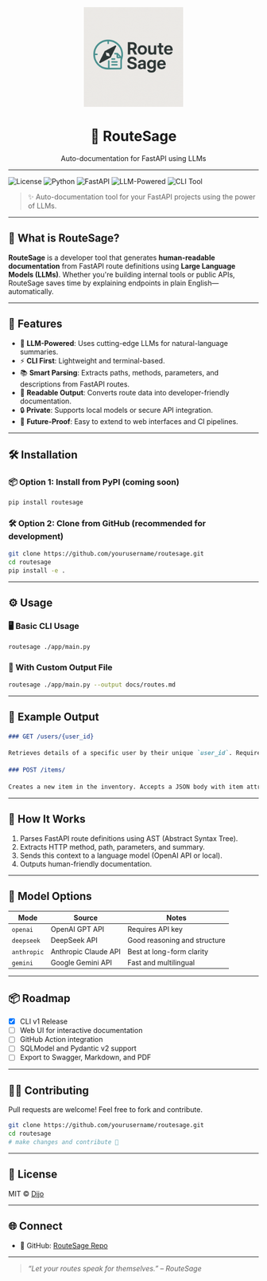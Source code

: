 
<p align="center">
  <img src="assets/routesage.png" alt="RouteSage Logo" width="200"/>
</p>

<h1 align="center">🧭 RouteSage</h1>
<p align="center">Auto-documentation for FastAPI using LLMs</p>

---

![License](https://img.shields.io/badge/license-MIT-blue.svg)
![Python](https://img.shields.io/badge/python-3.8%2B-blue)
![FastAPI](https://img.shields.io/badge/fastapi-async--web--framework-green)
![LLM-Powered](https://img.shields.io/badge/LLM-powered-orange)
![CLI Tool](https://img.shields.io/badge/type-CLI--Tool-lightgrey)

> ✨ Auto-documentation tool for your FastAPI projects using the power of LLMs.

---

## 📌 What is RouteSage?

**RouteSage** is a developer tool that generates **human-readable documentation** from FastAPI route definitions using **Large Language Models (LLMs)**. Whether you're building internal tools or public APIs, RouteSage saves time by explaining endpoints in plain English—automatically.

---

## 🚀 Features

- 🧠 **LLM-Powered**: Uses cutting-edge LLMs for natural-language summaries.
- ⚡ **CLI First**: Lightweight and terminal-based.
- 📚 **Smart Parsing**: Extracts paths, methods, parameters, and descriptions from FastAPI routes.
- 📝 **Readable Output**: Converts route data into developer-friendly documentation.
- 🔒 **Private**: Supports local models or secure API integration.
- 🔧 **Future-Proof**: Easy to extend to web interfaces and CI pipelines.

---

## 🛠️ Installation

### 📦 Option 1: Install from PyPI (coming soon)

```bash
pip install routesage
```

### 🛠️ Option 2: Clone from GitHub (recommended for development)

```bash
git clone https://github.com/yourusername/routesage.git
cd routesage
pip install -e .
```

---

## ⚙️ Usage

### 🖥️ Basic CLI Usage

```bash
routesage ./app/main.py
```

### 📂 With Custom Output File

```bash
routesage ./app/main.py --output docs/routes.md
```

---

## 📄 Example Output

```markdown
### GET /users/{user_id}

Retrieves details of a specific user by their unique `user_id`. Requires authentication. Returns user profile data if found, otherwise returns 404.

### POST /items/

Creates a new item in the inventory. Accepts a JSON body with item attributes like `name`, `price`, and `description`.
```

---

## 🧠 How It Works

1. Parses FastAPI route definitions using AST (Abstract Syntax Tree).
2. Extracts HTTP method, path, parameters, and summary.
3. Sends this context to a language model (OpenAI API or local).
4. Outputs human-friendly documentation.

---

## 🔌 Model Options

| Mode         | Source              | Notes                          |
|--------------|---------------------|--------------------------------|
| `openai`     | OpenAI GPT API      | Requires API key               |
| `deepseek`   | DeepSeek API        | Good reasoning and structure   |
| `anthropic`  | Anthropic Claude API| Best at long-form clarity      |
| `gemini`     | Google Gemini API   | Fast and multilingual          |

---

## 📦 Roadmap

- [x] CLI v1 Release
- [ ] Web UI for interactive documentation
- [ ] GitHub Action integration
- [ ] SQLModel and Pydantic v2 support
- [ ] Export to Swagger, Markdown, and PDF

---

## 🧑‍💻 Contributing

Pull requests are welcome! Feel free to fork and contribute.

```bash
git clone https://github.com/yourusername/routesage.git
cd routesage
# make changes and contribute 🚀
```

---

## 📜 License

MIT © [Dijo](https://github.com/dijo-d)

---

## 🌐 Connect

- 🐙 GitHub: [RouteSage Repo](https://github.com/dijo-d/routesage)

---

> *“Let your routes speak for themselves.” – RouteSage*
